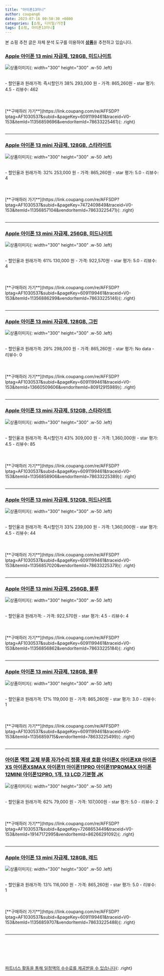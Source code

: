```yaml
---
title: "아이폰13미니"
author: coupang6
date: 2023-07-16 00:50:30 +0800
categories: [쇼핑, 디이털/가전]
tags: [쇼핑, 아이폰13미니]
---
```


본 쇼핑 추천 글은 자체 분석 도구를 이용하여 [**상품**](https://link.coupang.com/a/bao1ui)을 추천하고 있습니다.

### [Apple 아이폰 13 mini 자급제, 128GB, 미드나이트](https://link.coupang.com/re/AFFSDP?lptag=AF1030537&subid=&pageKey=6091199461&traceid=V0-153&itemId=11356859696&vendorItemId=78633225461)

![상품이미지](https://thumbnail10.coupangcdn.com/thumbnails/remote/230x230ex/image/retail/images/2033058241318549-3fb6d002-7ce9-4075-a28d-7d09a1e93795.jpg){: width="300" height="300" .w-50 .left}


<br>
- 할인율과 원래가격: 즉시할인가 38%  293,000   원
- 가격: 865,260원
- star 평가: 4.5
- 리뷰수: 462
<br>
<br>
<br>
<br>
[**구매하러 가기**](https://link.coupang.com/re/AFFSDP?lptag=AF1030537&subid=&pageKey=6091199461&traceid=V0-153&itemId=11356859696&vendorItemId=78633225461){: .right}
<br>
<br>

---

### [Apple 아이폰 13 mini 자급제, 128GB, 스타라이트](https://link.coupang.com/re/AFFSDP?lptag=AF1030537&subid=&pageKey=7472409849&traceid=V0-153&itemId=11356857104&vendorItemId=78633225471)

![상품이미지](https://thumbnail7.coupangcdn.com/thumbnails/remote/230x230ex/image/retail/images/4004397709781541-9f01fe0e-dd67-4d12-868b-68ba5c6a5174.jpg){: width="300" height="300" .w-50 .left}


<br>
- 할인율과 원래가격: 32%  253,000   원
- 가격: 865,260원
- star 평가: 5.0
- 리뷰수: 4
<br>
<br>
<br>
<br>
[**구매하러 가기**](https://link.coupang.com/re/AFFSDP?lptag=AF1030537&subid=&pageKey=7472409849&traceid=V0-153&itemId=11356857104&vendorItemId=78633225471){: .right}
<br>
<br>

---

### [Apple 아이폰 13 mini 자급제, 256GB, 미드나이트](https://link.coupang.com/re/AFFSDP?lptag=AF1030537&subid=&pageKey=6091199461&traceid=V0-153&itemId=11356886299&vendorItemId=78633225146)

![상품이미지](https://thumbnail9.coupangcdn.com/thumbnails/remote/230x230ex/image/retail/images/4004691912353956-b35952b1-8896-45e4-80a0-f7670d3c19cb.jpg){: width="300" height="300" .w-50 .left}


<br>
- 할인율과 원래가격: 61%  130,000   원
- 가격: 922,570원
- star 평가: 5.0
- 리뷰수: 4
<br>
<br>
<br>
<br>
[**구매하러 가기**](https://link.coupang.com/re/AFFSDP?lptag=AF1030537&subid=&pageKey=6091199461&traceid=V0-153&itemId=11356886299&vendorItemId=78633225146){: .right}
<br>
<br>

---

### [Apple 아이폰 13 mini 자급제, 128GB, 그린](https://link.coupang.com/re/AFFSDP?lptag=AF1030537&subid=&pageKey=6091199461&traceid=V0-153&itemId=13660509606&vendorItemId=80912915989)

![상품이미지](https://thumbnail6.coupangcdn.com/thumbnails/remote/230x230ex/image/retail/images/468019694639477-51cc43c9-1572-44dd-8c51-02e32690eb40.jpg){: width="300" height="300" .w-50 .left}


<br>
- 할인율과 원래가격: 29%  298,000   원
- 가격: 865,260원
- star 평가: No data
- 리뷰수: 0
<br>
<br>
<br>
<br>
[**구매하러 가기**](https://link.coupang.com/re/AFFSDP?lptag=AF1030537&subid=&pageKey=6091199461&traceid=V0-153&itemId=13660509606&vendorItemId=80912915989){: .right}
<br>
<br>

---

### [Apple 아이폰 13 mini 자급제, 512GB, 스타라이트](https://link.coupang.com/re/AFFSDP?lptag=AF1030537&subid=&pageKey=6091199461&traceid=V0-153&itemId=11356858906&vendorItemId=78633225389)

![상품이미지](https://thumbnail8.coupangcdn.com/thumbnails/remote/230x230ex/image/retail/images/2133547730008843-afddc703-877f-46b8-a9fb-6bfec0fa2125.jpg){: width="300" height="300" .w-50 .left}


<br>
- 할인율과 원래가격: 즉시할인가 43%  309,000   원
- 가격: 1,360,000원
- star 평가: 4.5
- 리뷰수: 85
<br>
<br>
<br>
<br>
[**구매하러 가기**](https://link.coupang.com/re/AFFSDP?lptag=AF1030537&subid=&pageKey=6091199461&traceid=V0-153&itemId=11356858906&vendorItemId=78633225389){: .right}
<br>
<br>

---

### [Apple 아이폰 13 mini 자급제, 512GB, 미드나이트](https://link.coupang.com/re/AFFSDP?lptag=AF1030537&subid=&pageKey=6091199461&traceid=V0-153&itemId=11356857020&vendorItemId=78633225379)

![상품이미지](https://thumbnail6.coupangcdn.com/thumbnails/remote/230x230ex/image/retail/images/2033031697418648-fefd9d41-f6bc-47dd-b77c-80519f36e962.jpg){: width="300" height="300" .w-50 .left}


<br>
- 할인율과 원래가격: 즉시할인가 33%  239,000   원
- 가격: 1,360,000원
- star 평가: 4.5
- 리뷰수: 44
<br>
<br>
<br>
<br>
[**구매하러 가기**](https://link.coupang.com/re/AFFSDP?lptag=AF1030537&subid=&pageKey=6091199461&traceid=V0-153&itemId=11356857020&vendorItemId=78633225379){: .right}
<br>
<br>

---

### [Apple 아이폰 13 mini 자급제, 256GB, 블루](https://link.coupang.com/re/AFFSDP?lptag=AF1030537&subid=&pageKey=6091199461&traceid=V0-153&itemId=11356856862&vendorItemId=78633225184)

![상품이미지](https://thumbnail6.coupangcdn.com/thumbnails/remote/230x230ex/image/retail/images/4004224074820002-9d036e8a-e6f4-4c4a-b909-e04939d48cff.jpg){: width="300" height="300" .w-50 .left}


<br>
- 할인율과 원래가격: 
- 가격: 922,570원
- star 평가: 4.5
- 리뷰수: 4
<br>
<br>
<br>
<br>
[**구매하러 가기**](https://link.coupang.com/re/AFFSDP?lptag=AF1030537&subid=&pageKey=6091199461&traceid=V0-153&itemId=11356856862&vendorItemId=78633225184){: .right}
<br>
<br>

---

### [Apple 아이폰 13 mini 자급제, 128GB, 블루](https://link.coupang.com/re/AFFSDP?lptag=AF1030537&subid=&pageKey=6091199461&traceid=V0-153&itemId=11356859715&vendorItemId=78633225499)

![상품이미지](https://thumbnail6.coupangcdn.com/thumbnails/remote/230x230ex/image/retail/images/2032565420578280-1dd3a293-6518-4ecd-acd5-bd9df095abc4.jpg){: width="300" height="300" .w-50 .left}


<br>
- 할인율과 원래가격: 17%  119,000   원
- 가격: 865,260원
- star 평가: 3.0
- 리뷰수: 1
<br>
<br>
<br>
<br>
[**구매하러 가기**](https://link.coupang.com/re/AFFSDP?lptag=AF1030537&subid=&pageKey=6091199461&traceid=V0-153&itemId=11356859715&vendorItemId=78633225499){: .right}
<br>
<br>

---

### [아이폰 액정 교체 부품 자가수리 정품 재생 호환 아이폰X 아이폰XR 아이폰XS 아이폰XSMAX 아이폰11 아이폰11PRO 아이폰11PROMAX 아이폰12MINI 아이폰12PRO, 1개, 13 LCD 기본형 JK](https://link.coupang.com/re/AFFSDP?lptag=AF1030537&subid=&pageKey=7268653449&traceid=V0-153&itemId=19147172995&vendorItemId=86266291092)

![상품이미지](https://thumbnail6.coupangcdn.com/thumbnails/remote/230x230ex/image/vendor_inventory/86c3/fbd868b27daec6f87a542e577d3cbb74e67265acb3f24d3185b00a2fc1cf.jpg){: width="300" height="300" .w-50 .left}


<br>
- 할인율과 원래가격: 62%  79,000   원
- 가격: 107,000원
- star 평가: 5.0
- 리뷰수: 2
<br>
<br>
<br>
<br>
[**구매하러 가기**](https://link.coupang.com/re/AFFSDP?lptag=AF1030537&subid=&pageKey=7268653449&traceid=V0-153&itemId=19147172995&vendorItemId=86266291092){: .right}
<br>
<br>

---

### [Apple 아이폰 13 mini 자급제, 128GB, 레드](https://link.coupang.com/re/AFFSDP?lptag=AF1030537&subid=&pageKey=6091199461&traceid=V0-153&itemId=11356859707&vendorItemId=78633225488)

![상품이미지](https://thumbnail10.coupangcdn.com/thumbnails/remote/230x230ex/image/retail/images/2033383013472276-3495169f-9d1f-4bb8-93bb-9a7402bb5a77.jpg){: width="300" height="300" .w-50 .left}


<br>
- 할인율과 원래가격: 13%  116,000   원
- 가격: 865,260원
- star 평가: 5.0
- 리뷰수: 1
<br>
<br>
<br>
<br>
[**구매하러 가기**](https://link.coupang.com/re/AFFSDP?lptag=AF1030537&subid=&pageKey=6091199461&traceid=V0-153&itemId=11356859707&vendorItemId=78633225488){: .right}
<br>
<br>

---
<br><br><br><br><br> [파트너스 활동을 통해 일정액의 수수료를 제공받을 수 있습니다](https://link.coupang.com/a/bao1ui){: .right}